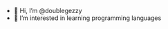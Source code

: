 - 👋 Hi, I’m @doublegezzy
- 👀 I’m interested in learning programming languages

<!---
doublegezzy/doublegezzy is a ✨ special ✨ repository because its `README.md` (this file) appears on your GitHub profile.
You can click the Preview link to take a look at your changes.
--->
